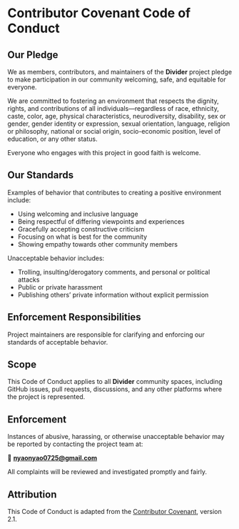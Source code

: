 # Contributor Covenant Code of Conduct

## Our Pledge

We as members, contributors, and maintainers of the **Divider** project pledge to make participation in our community welcoming, safe, and equitable for everyone.

We are committed to fostering an environment that respects the dignity, rights, and contributions of all individuals—regardless of race, ethnicity, caste, color, age, physical characteristics, neurodiversity, disability, sex or gender, gender identity or expression, sexual orientation, language, religion or philosophy, national or social origin, socio-economic position, level of education, or any other status.

Everyone who engages with this project in good faith is welcome.

## Our Standards

Examples of behavior that contributes to creating a positive environment include:

- Using welcoming and inclusive language
- Being respectful of differing viewpoints and experiences
- Gracefully accepting constructive criticism
- Focusing on what is best for the community
- Showing empathy towards other community members

Unacceptable behavior includes:

- Trolling, insulting/derogatory comments, and personal or political attacks
- Public or private harassment
- Publishing others’ private information without explicit permission

## Enforcement Responsibilities

Project maintainers are responsible for clarifying and enforcing our standards of acceptable behavior.

## Scope

This Code of Conduct applies to all **Divider** community spaces, including GitHub issues, pull requests, discussions, and any other platforms where the project is represented.

## Enforcement

Instances of abusive, harassing, or otherwise unacceptable behavior may be reported by contacting the project team at:

📧 **nyaonyao0725@gmail.com**

All complaints will be reviewed and investigated promptly and fairly.

## Attribution

This Code of Conduct is adapted from the [Contributor Covenant](https://www.contributor-covenant.org), version 2.1.
